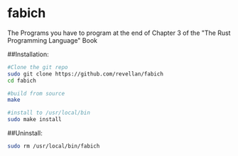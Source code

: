 # fabich

The Programs you have to program at the end of Chapter 3 of the "The Rust Programming Language" Book

##Installation:
```sh
#Clone the git repo
sudo git clone https://github.com/revellan/fabich
cd fabich

#build from source
make

#install to /usr/local/bin
sudo make install
```

##Uninstall:
```sh
sudo rm /usr/local/bin/fabich
```
